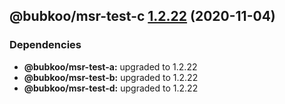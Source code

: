 ## @bubkoo/msr-test-c [1.2.22](https://github.com/bubkoo/monorepo-semantic-release/compare/monorepo-semantic-release-test-c@v1.2.21...monorepo-semantic-release-test-c@v1.2.22) (2020-11-04)





### Dependencies

* **@bubkoo/msr-test-a:** upgraded to 1.2.22
* **@bubkoo/msr-test-b:** upgraded to 1.2.22
* **@bubkoo/msr-test-d:** upgraded to 1.2.22

